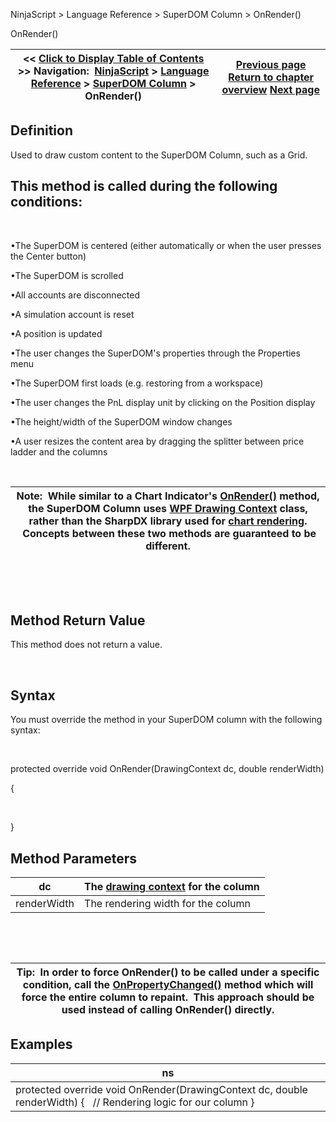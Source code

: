 ﻿


NinjaScript \> Language Reference \> SuperDOM Column \> OnRender()






















OnRender()







| \<\< [Click to Display Table of Contents](superdomcolumn_onrender.md) \>\> **Navigation:**     [NinjaScript](ninjascript.md) \> [Language Reference](language_reference_wip.md) \> [SuperDOM Column](superdom_column.md) \> OnRender() | [Previous page](onpropertychanged.md) [Return to chapter overview](superdom_column.md) [Next page](onrestorevalues.md) |
| --- | --- |











## Definition


Used to draw custom content to the SuperDOM Column, such as a Grid.  


## This method is called during the following conditions:


 


•The SuperDOM is centered (either automatically or when the user presses the Center button)

•The SuperDOM is scrolled

•All accounts are disconnected

•A simulation account is reset

•A position is updated

•The user changes the SuperDOM's properties through the Properties menu

•The SuperDOM first loads (e.g. restoring from a workspace)

•The user changes the PnL display unit by clicking on the Position display

•The height/width of the SuperDOM window changes

•A user resizes the content area by dragging the splitter between price ladder and the columns

 




| Note:  While similar to a Chart Indicator's [OnRender()](onrender.md) method, the SuperDOM Column uses [WPF Drawing Context](https://msdn.microsoft.com/en-us/library/system.windows.media.drawingcontext(v=vs.110).aspx) class, rather than the SharpDX library used for [chart rendering](rendering.md).  Concepts between these two methods are guaranteed to be different. |
| --- |



 


 


## Method Return Value


This method does not return a value.


 


## Syntax
You must override the method in your SuperDOM column with the following syntax:


 


protected override void OnRender(DrawingContext dc, double renderWidth)   

{  

   

}


## 


## Method Parameters




| dc | The [drawing context](https://msdn.microsoft.com/en-us/library/system.windows.media.drawingcontext(v=vs.110).aspx) for the column |
| --- | --- |
| renderWidth | The rendering width for the column |



 


 




| Tip:  In order to force OnRender() to be called under a specific condition, call the [OnPropertyChanged()](onpropertychanged.md) method which will force the entire column to repaint.  This approach should be used instead of calling OnRender() directly. |
| --- |



## 


## 


## Examples




| ns |
| --- |
| protected override void OnRender(DrawingContext dc, double renderWidth) {    // Rendering logic for our column } |










